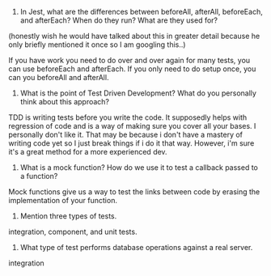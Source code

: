 <!-- Answers to the Short Answer Essay Questions go here -->


1. In Jest, what are the differences between beforeAll, afterAll, beforeEach, and afterEach? When do they run? What are they used for?

(honestly wish he would have talked about this in greater detail because he only briefly mentioned it once so I am googling this..)

If you have work you need to do over and over again for many tests, you can use beforeEach and afterEach. If you only need to do setup once, you can you beforeAll and afterAll.

1. What is the point of Test Driven Development? What do you personally think about this approach?

TDD is writing tests before you write the code. It supposedly helps with regression of code and is a way of making sure you cover all your bases. I personally don't like it. That may be because i don't have a mastery of writing code yet so I just break things if i do it that way. However, i'm sure it's a great method for a more experienced dev. 

1. What is a mock function? How do we use it to test a callback passed to a function?

Mock functions give us a way to test the links between code by erasing the implementation of your function.

1. Mention three types of tests.

integration, component, and unit tests.

1. What type of test performs database operations against a real server.

integration